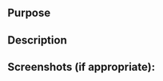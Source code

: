<!--- Provide a general summary of your changes in the Title above -->

## Purpose
<!--- Describe the problem or feature in addition to a link to the issues -->

## Description
<!--- Describe your changes in detail -->

## Screenshots (if appropriate):